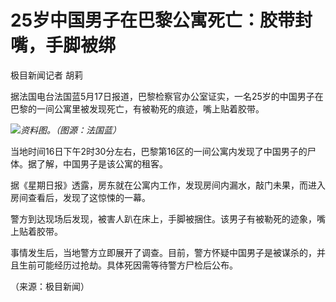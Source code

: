 # 25岁中国男子在巴黎公寓死亡：胶带封嘴，手脚被绑

极目新闻记者 胡莉

据法国电台法国蓝5月17日报道，巴黎检察官办公室证实，一名25岁的中国男子在巴黎的一间公寓里被发现死亡，有被勒死的痕迹，嘴上贴着胶带。

![](https://inews.gtimg.com/om_bt/OZyXj2TBlwLcNMivZriYN-Z3QVgf-sQm6LU6ZSG2EZSnUAA/1000)_资料图。（图源：法国蓝）_

当地时间16日下午2时30分左右，巴黎第16区的一间公寓内发现了中国男子的尸体。据了解，中国男子是该公寓的租客。

据《星期日报》透露，房东就在公寓内工作，发现房间内漏水，敲门未果，而进入房间查看后，发现了这惊悚的一幕。

警方到达现场后发现，被害人趴在床上，手脚被捆住。该男子有被勒死的迹象，嘴上贴着胶带。

事情发生后，当地警方立即展开了调查。目前，警方怀疑中国男子是被谋杀的，并且生前可能经历过抢劫。具体死因需等待警方尸检后公布。

（来源：极目新闻）


